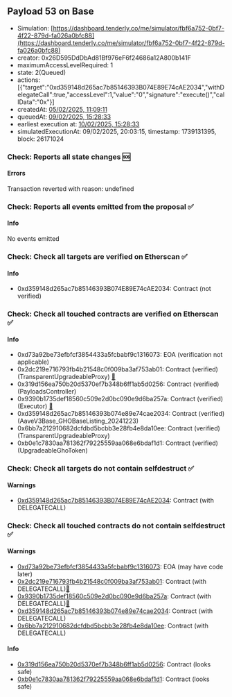 ## Payload 53 on Base

- Simulation: [https://dashboard.tenderly.co/me/simulator/fbf6a752-0bf7-4f22-879d-fa026a0bfc88](https://dashboard.tenderly.co/me/simulator/fbf6a752-0bf7-4f22-879d-fa026a0bfc88)
- creator: 0x26D595DdDbAd81Bf976eF6f24686a12A800b141F
- maximumAccessLevelRequired: 1
- state: 2(Queued)
- actions: [{"target":"0xd359148d265ac7b85146393B074E89E74cAE2034","withDelegateCall":true,"accessLevel":1,"value":"0","signature":"execute()","callData":"0x"}]
- createdAt: [05/02/2025, 11:09:11](https://basescan.org/tx/0x52b4e048db07f03332a86865cff314a74b701a7c5358d5dac6703c94f9745de7)
- queuedAt: [09/02/2025, 15:28:33](https://basescan.org/tx/0x02ec7632654679b31eaae64c35b511730f2790c762aa0b7b8fefce16a65ca3e4)
- earliest execution at: [10/02/2025, 15:28:33](https://www.epochconverter.com/countdown?q=1739201313)
- simulatedExecutionAt: 09/02/2025, 20:03:15, timestamp: 1739131395, block: 26171024
### Check: Reports all state changes :sos:

#### Errors

Transaction reverted with reason: undefined

### Check: Reports all events emitted from the proposal :white_check_mark:

#### Info

No events emitted

### Check: Check all targets are verified on Etherscan :white_check_mark:

#### Info

- 0xd359148d265ac7b85146393B074E89E74cAE2034: Contract (not verified) 

### Check: Check all touched contracts are verified on Etherscan :white_check_mark:

#### Info

- 0xd73a92be73efbfcf3854433a5fcbabf9c1316073: EOA (verification not applicable)
- 0x2dc219e716793fb4b21548c0f009ba3af753ab01: Contract (verified) (TransparentUpgradeableProxy) [:ghost:](https://github.com/bgd-labs/aave-address-book "GovernanceV3Base.PAYLOADS_CONTROLLER")
- 0x319d156ea750b20d5370ef7b348b6ff1ab5d0256: Contract (verified) (PayloadsController) 
- 0x9390b1735def18560c509e2d0bc090e9d6ba257a: Contract (verified) (Executor) [:ghost:](https://github.com/bgd-labs/aave-address-book "AaveV3Base.ACL_ADMIN, GovernanceV3Base.EXECUTOR_LVL_1")
- 0xd359148d265ac7b85146393b074e89e74cae2034: Contract (verified) (AaveV3Base_GHOBaseListing_20241223) 
- 0x6bb7a212910682dcfdbd5bcbb3e28fb4e8da10ee: Contract (verified) (TransparentUpgradeableProxy) 
- 0xb0e1c7830aa781362f79225559aa068e6bdaf1d1: Contract (verified) (UpgradeableGhoToken) 

### Check: Check all targets do not contain selfdestruct :white_check_mark:

#### Warnings

- [0xd359148d265ac7b85146393B074E89E74cAE2034](https://basescan.org/address/0xd359148d265ac7b85146393B074E89E74cAE2034): Contract (with DELEGATECALL)

### Check: Check all touched contracts do not contain selfdestruct :white_check_mark:

#### Warnings

- [0xd73a92be73efbfcf3854433a5fcbabf9c1316073](https://basescan.org/address/0xd73a92be73efbfcf3854433a5fcbabf9c1316073): EOA (may have code later)
- [0x2dc219e716793fb4b21548c0f009ba3af753ab01](https://basescan.org/address/0x2dc219e716793fb4b21548c0f009ba3af753ab01): Contract (with DELEGATECALL)[:ghost:](https://github.com/bgd-labs/aave-address-book "GovernanceV3Base.PAYLOADS_CONTROLLER")
- [0x9390b1735def18560c509e2d0bc090e9d6ba257a](https://basescan.org/address/0x9390b1735def18560c509e2d0bc090e9d6ba257a): Contract (with DELEGATECALL)[:ghost:](https://github.com/bgd-labs/aave-address-book "AaveV3Base.ACL_ADMIN, GovernanceV3Base.EXECUTOR_LVL_1")
- [0xd359148d265ac7b85146393b074e89e74cae2034](https://basescan.org/address/0xd359148d265ac7b85146393b074e89e74cae2034): Contract (with DELEGATECALL)
- [0x6bb7a212910682dcfdbd5bcbb3e28fb4e8da10ee](https://basescan.org/address/0x6bb7a212910682dcfdbd5bcbb3e28fb4e8da10ee): Contract (with DELEGATECALL)

#### Info

- [0x319d156ea750b20d5370ef7b348b6ff1ab5d0256](https://basescan.org/address/0x319d156ea750b20d5370ef7b348b6ff1ab5d0256): Contract (looks safe)
- [0xb0e1c7830aa781362f79225559aa068e6bdaf1d1](https://basescan.org/address/0xb0e1c7830aa781362f79225559aa068e6bdaf1d1): Contract (looks safe)

